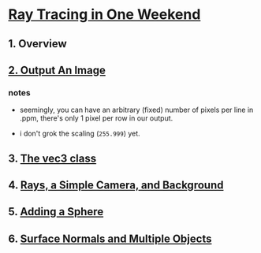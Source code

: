 # [Ray Tracing in One Weekend](https://raytracing.github.io/books/RayTracingInOneWeekend.html)


## 1. Overview

## [2. Output An Image](https://raytracing.github.io/books/RayTracingInOneWeekend.html#outputanimage)

### notes

-   seemingly, you can have an arbitrary (fixed) number of pixels per line in .ppm, there's only 1 pixel per row in our output.

-   i don't grok the scaling (`255.999`) yet.   

## 3. [The vec3 class](https://raytracing.github.io/books/RayTracingInOneWeekend.html#thevec3class)

## 4. [Rays, a Simple Camera, and Background](https://raytracing.github.io/books/RayTracingInOneWeekend.html#rays,asimplecamera,andbackground)


## 5. [Adding a Sphere](https://raytracing.github.io/books/RayTracingInOneWeekend.html#addingasphere)

## 6. [Surface Normals and Multiple Objects](https://raytracing.github.io/books/RayTracingInOneWeekend.html#surfacenormalsandmultipleobjects)
